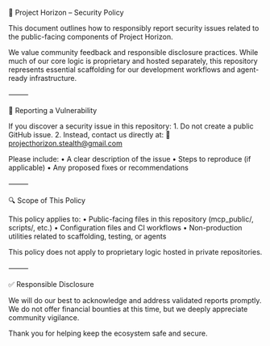 🔐 Project Horizon – Security Policy

This document outlines how to responsibly report security issues related to the public-facing components of Project Horizon.

We value community feedback and responsible disclosure practices. While much of our core logic is proprietary and hosted separately, this repository represents essential scaffolding for our development workflows and agent-ready infrastructure.

⸻

📣 Reporting a Vulnerability

If you discover a security issue in this repository:
	1.	Do not create a public GitHub issue.
	2.	Instead, contact us directly at:
📧 projecthorizon.stealth@gmail.com

Please include:
	•	A clear description of the issue
	•	Steps to reproduce (if applicable)
	•	Any proposed fixes or recommendations

⸻

🔍 Scope of This Policy

This policy applies to:
	•	Public-facing files in this repository (mcp_public/, scripts/, etc.)
	•	Configuration files and CI workflows
	•	Non-production utilities related to scaffolding, testing, or agents

This policy does not apply to proprietary logic hosted in private repositories.

⸻

✅ Responsible Disclosure

We will do our best to acknowledge and address validated reports promptly. We do not offer financial bounties at this time, but we deeply appreciate community vigilance.

Thank you for helping keep the ecosystem safe and secure.